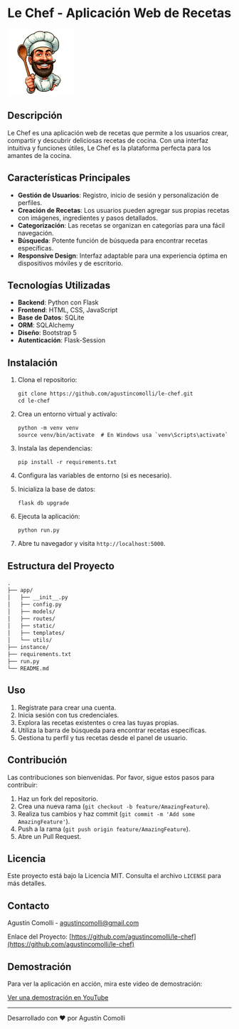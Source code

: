 # Le Chef - Aplicación Web de Recetas

<img src="app/static/images/le-chef.webp" alt="Logo de Le Chef" width="150px">


## Descripción

Le Chef es una aplicación web de recetas que permite a los usuarios crear, compartir y descubrir deliciosas recetas de cocina. Con una interfaz intuitiva y funciones útiles, Le Chef es la plataforma perfecta para los amantes de la cocina.

## Características Principales

- **Gestión de Usuarios**: Registro, inicio de sesión y personalización de perfiles.
- **Creación de Recetas**: Los usuarios pueden agregar sus propias recetas con imágenes, ingredientes y pasos detallados.
- **Categorización**: Las recetas se organizan en categorías para una fácil navegación.
- **Búsqueda**: Potente función de búsqueda para encontrar recetas específicas.
- **Responsive Design**: Interfaz adaptable para una experiencia óptima en dispositivos móviles y de escritorio.

## Tecnologías Utilizadas

- **Backend**: Python con Flask
- **Frontend**: HTML, CSS, JavaScript
- **Base de Datos**: SQLite
- **ORM**: SQLAlchemy
- **Diseño**: Bootstrap 5
- **Autenticación**: Flask-Session

## Instalación

1. Clona el repositorio:
   ```
   git clone https://github.com/agustincomolli/le-chef.git
   cd le-chef
   ```

2. Crea un entorno virtual y actívalo:
   ```
   python -m venv venv
   source venv/bin/activate  # En Windows usa `venv\Scripts\activate`
   ```

3. Instala las dependencias:
   ```
   pip install -r requirements.txt
   ```

4. Configura las variables de entorno (si es necesario).

5. Inicializa la base de datos:
   ```
   flask db upgrade
   ```

6. Ejecuta la aplicación:
   ```
   python run.py
   ```

7. Abre tu navegador y visita `http://localhost:5000`.

## Estructura del Proyecto

```
.
├── app/
│   ├── __init__.py
│   ├── config.py
│   ├── models/
│   ├── routes/
│   ├── static/
│   ├── templates/
│   └── utils/
├── instance/
├── requirements.txt
├── run.py
└── README.md
```

## Uso

1. Regístrate para crear una cuenta.
2. Inicia sesión con tus credenciales.
3. Explora las recetas existentes o crea las tuyas propias.
4. Utiliza la barra de búsqueda para encontrar recetas específicas.
5. Gestiona tu perfil y tus recetas desde el panel de usuario.

## Contribución

Las contribuciones son bienvenidas. Por favor, sigue estos pasos para contribuir:

1. Haz un fork del repositorio.
2. Crea una nueva rama (`git checkout -b feature/AmazingFeature`).
3. Realiza tus cambios y haz commit (`git commit -m 'Add some AmazingFeature'`).
4. Push a la rama (`git push origin feature/AmazingFeature`).
5. Abre un Pull Request.

## Licencia

Este proyecto está bajo la Licencia MIT. Consulta el archivo `LICENSE` para más detalles.

## Contacto

Agustín Comolli - [agustincomolli@gmail.com](mailto:tu-email@example.com)

Enlace del Proyecto: [https://github.com/agustincomolli/le-chef](https://github.com/agustincomolli/le-chef)

## Demostración

Para ver la aplicación en acción, mira este video de demostración:

[Ver una demostración en YouTube](https://youtu.be/C7a9IaydeB0)

---

Desarrollado con ❤️ por Agustín Comolli
